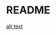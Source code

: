 # README

[alt text](https://github.com/meghanamandli/fave-interview/app/assets/images/requirement_change4/get_api.jpg)